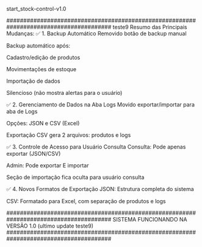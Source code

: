 start_stock-control-v1.0

#######################################################################################
teste9
Resumo das Principais Mudanças:
✅ 1. Backup Automático
Removido botão de backup manual

Backup automático após:

Cadastro/edição de produtos

Movimentações de estoque

Importação de dados

Silencioso (não mostra alertas para o usuário)

✅ 2. Gerenciamento de Dados na Aba Logs
Movido exportar/importar para aba de Logs

Opções: JSON e CSV (Excel)

Exportação CSV gera 2 arquivos: produtos e logs

✅ 3. Controle de Acesso para Usuário Consulta
Consulta: Pode apenas exportar (JSON/CSV)

Admin: Pode exportar E importar

Seção de importação fica oculta para usuário consulta

✅ 4. Novos Formatos de Exportação
JSON: Estrutura completa do sistema

CSV: Formatado para Excel, com separação de produtos e logs


#######################################################################################
            SISTEMA FUNCIONANDO NA VERSÃO 1.0 (ultimo update teste9)
#######################################################################################

